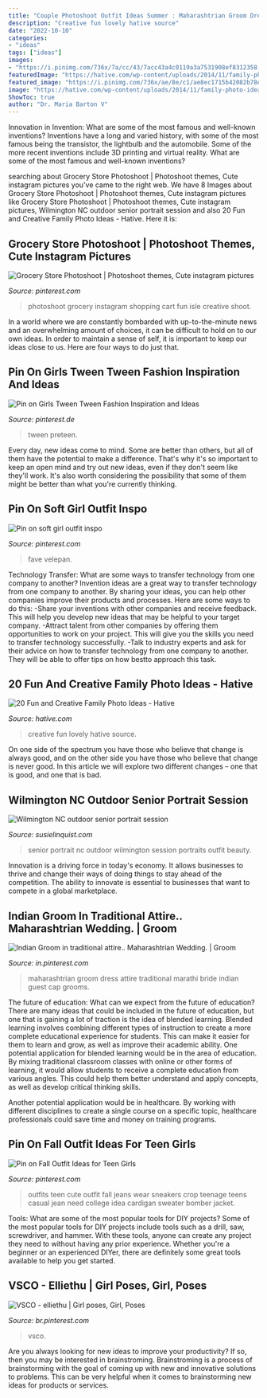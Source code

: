 ```yaml
---
title: "Couple Photoshoot Outfit Ideas Summer : Maharashtrian Groom Dress Attire Traditional Marathi Bride Indian Guest Cap Grooms"
description: "Creative fun lovely hative source"
date: "2022-10-10"
categories:
- "ideas"
tags: ["ideas"]
images:
- "https://i.pinimg.com/736x/7a/cc/43/7acc43a4c0119a3a7531908ef8312358--indian-groom-grooms.jpg"
featuredImage: "https://hative.com/wp-content/uploads/2014/11/family-photo-ideas/13-fun-creative-family-photo-ideas.jpg"
featured_image: "https://i.pinimg.com/736x/ae/8e/c1/ae8ec1715b42082b78e8dd39ab314a92--outfits-for-school-teen-outfits.jpg"
image: "https://hative.com/wp-content/uploads/2014/11/family-photo-ideas/13-fun-creative-family-photo-ideas.jpg"
ShowToc: true
author: "Dr. Maria Barton V"
---
```



Innovation in Invention: What are some of the most famous and well-known inventions?
Inventions have a long and varied history, with some of the most famous being the transistor, the lightbulb and the automobile. Some of the more recent inventions include 3D printing and virtual reality. What are some of the most famous and well-known inventions?

	

		
searching about Grocery Store Photoshoot | Photoshoot themes, Cute instagram pictures you've came to the right web. We have 8 Images about Grocery Store Photoshoot | Photoshoot themes, Cute instagram pictures like Grocery Store Photoshoot | Photoshoot themes, Cute instagram pictures, Wilmington NC outdoor senior portrait session and also 20 Fun and Creative Family Photo Ideas - Hative. Here it is:
		
    
## Grocery Store Photoshoot | Photoshoot Themes, Cute Instagram Pictures

<img loading=lazy src="https://i.pinimg.com/736x/2f/5f/bf/2f5fbf4ddd3b92a595d268764f53a1cc.jpg" onerror="this.onerror=null;this.src='https://tse2.mm.bing.net/th?id=OIP.y7FqqZpqAzT7xptPUUeNjAHaJ3&amp;pid=15.1';" alt="Grocery Store Photoshoot | Photoshoot themes, Cute instagram pictures">

_Source: pinterest.com_

>photoshoot grocery instagram shopping cart fun isle creative shoot. 

	

In a world where we are constantly bombarded with up-to-the-minute news and an overwhelming amount of choices, it can be difficult to hold on to our own ideas. In order to maintain a sense of self, it is important to keep our ideas close to us. Here are four ways to do just that.

    
## Pin On Girls Tween Tween Fashion Inspiration And Ideas

<img loading=lazy src="https://i.pinimg.com/736x/15/03/32/150332b0cc7126ccd7dc25ed059f6725.jpg" onerror="this.onerror=null;this.src='https://tse1.mm.bing.net/th?id=OIP.8FwBrbsyOEY6DWxA24AV3AHaLF&amp;pid=15.1';" alt="Pin on Girls Tween Tween Fashion Inspiration and Ideas">

_Source: pinterest.de_

>tween preteen. 

	

Every day, new ideas come to mind. Some are better than others, but all of them have the potential to make a difference. That's why it's so important to keep an open mind and try out new ideas, even if they don't seem like they'll work. It's also worth considering the possibility that some of them might be better than what you're currently thinking.

    
## Pin On Soft Girl Outfit Inspo

<img loading=lazy src="https://i.pinimg.com/originals/30/82/1c/30821cadb0caefaf74b7a8cfa92f3f4f.jpg" onerror="this.onerror=null;this.src='https://tse4.mm.bing.net/th?id=OIP.5fSgumsU6KPn2eLiKuwB0AHaJ4&amp;pid=15.1';" alt="Pin on soft girl outfit inspo">

_Source: pinterest.com_

>fave velepan. 

	

Technology Transfer: What are some ways to transfer technology from one company to another?
Invention ideas are a great way to transfer technology from one company to another. By sharing your ideas, you can help other companies improve their products and processes. Here are some ways to do this: 
-Share your inventions with other companies and receive feedback. This will help you develop new ideas that may be helpful to your target company.
-Attract talent from other companies by offering them opportunities to work on your project. This will give you the skills you need to transfer technology successfully.
-Talk to industry experts and ask for their advice on how to transfer technology from one company to another. They will be able to offer tips on how bestto approach this task.

    
## 20 Fun And Creative Family Photo Ideas - Hative

<img loading=lazy src="https://hative.com/wp-content/uploads/2014/11/family-photo-ideas/13-fun-creative-family-photo-ideas.jpg" onerror="this.onerror=null;this.src='https://tse1.mm.bing.net/th?id=OIP.4H98dn3ZyKcfbeUCEfVA9wHaLM&amp;pid=15.1';" alt="20 Fun and Creative Family Photo Ideas - Hative">

_Source: hative.com_

>creative fun lovely hative source. 

	

On one side of the spectrum you have those who believe that change is always good, and on the other side you have those who believe that change is never good. In this article we will explore two different changes – one that is good, and one that is bad.

    
## Wilmington NC Outdoor Senior Portrait Session

<img loading=lazy src="http://susielinquist.com/wp-content/uploads/2015/09/0003wilmington-nc-senior-pictures.jpg" onerror="this.onerror=null;this.src='https://tse4.mm.bing.net/th?id=OIP.y4rN2JryHbte8seJ16kaYQHaLG&amp;pid=15.1';" alt="Wilmington NC outdoor senior portrait session">

_Source: susielinquist.com_

>senior portrait nc outdoor wilmington session portraits outfit beauty. 

	

Innovation is a driving force in today's economy. It allows businesses to thrive and change their ways of doing things to stay ahead of the competition. The ability to innovate is essential to businesses that want to compete in a global marketplace.

    
## Indian Groom In Traditional Attire.. Maharashtrian Wedding. | Groom

<img loading=lazy src="https://i.pinimg.com/736x/7a/cc/43/7acc43a4c0119a3a7531908ef8312358--indian-groom-grooms.jpg" onerror="this.onerror=null;this.src='https://tse1.mm.bing.net/th?id=OIP.aWGffUk2IrTupb17wPdBgwHaLG&amp;pid=15.1';" alt="Indian Groom in traditional attire.. Maharashtrian Wedding. | Groom">

_Source: in.pinterest.com_

>maharashtrian groom dress attire traditional marathi bride indian guest cap grooms. 

	

The future of education: What can we expect from the future of education?
There are many ideas that could be included in the future of education, but one that is gaining a lot of traction is the idea of blended learning. Blended learning involves combining different types of instruction to create a more complete educational experience for students. This can make it easier for them to learn and grow, as well as improve their academic ability.
One potential application for blended learning would be in the area of education. By mixing traditional classroom classes with online or other forms of learning, it would allow students to receive a complete education from various angles. This could help them better understand and apply concepts, as well as develop critical thinking skills.

Another potential application would be in healthcare. By working with different disciplines to create a single course on a specific topic, healthcare professionals could save time and money on training programs.

    
## Pin On Fall Outfit Ideas For Teen Girls

<img loading=lazy src="https://i.pinimg.com/736x/ae/8e/c1/ae8ec1715b42082b78e8dd39ab314a92--outfits-for-school-teen-outfits.jpg" onerror="this.onerror=null;this.src='https://tse1.mm.bing.net/th?id=OIP.cGvtyOcFfYXMEvFEFMsvpwHaLH&amp;pid=15.1';" alt="Pin on Fall Outfit Ideas for Teen Girls">

_Source: pinterest.com_

>outfits teen cute outfit fall jeans wear sneakers crop teenage teens casual jean need college idea cardigan sweater bomber jacket. 

	

Tools: What are some of the most popular tools for DIY projects?
Some of the most popular tools for DIY projects include tools such as a drill, saw, screwdriver, and hammer. With these tools, anyone can create any project they need to without having any prior experience. Whether you're a beginner or an experienced DIYer, there are definitely some great tools available to help you get started.

    
## VSCO - Elliethu | Girl Poses, Girl, Poses

<img loading=lazy src="https://i.pinimg.com/736x/cc/8d/c3/cc8dc3826fb1e02a12f4513234860bc3.jpg" onerror="this.onerror=null;this.src='https://tse1.mm.bing.net/th?id=OIP.JYeEB4daOeeTSYphark4xAHaKy&amp;pid=15.1';" alt="VSCO - elliethu | Girl poses, Girl, Poses">

_Source: br.pinterest.com_

>vsco. 

	

Are you always looking for new ideas to improve your productivity? If so, then you may be interested in brainstroming. Brainstroming is a process of brainstorming with the goal of coming up with new and innovative solutions to problems. This can be very helpful when it comes to brainstorming new ideas for products or services.

